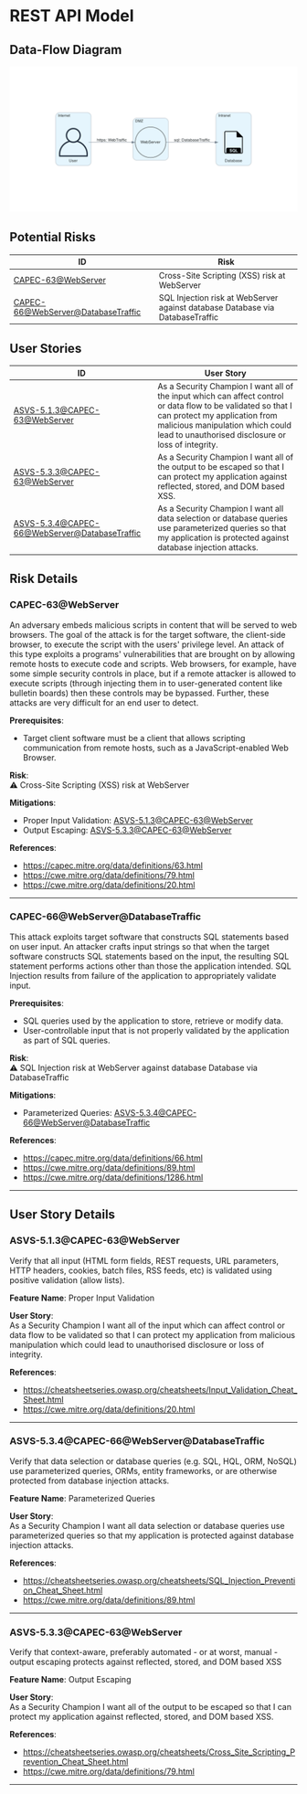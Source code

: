 # REST API Model
> 

## Data-Flow Diagram
![](dfd.png)

## Potential Risks
|ID|Risk|
|---|---|
|[CAPEC-63@WebServer](#capec-63webserver)|Cross-Site Scripting (XSS) risk at WebServer|
|[CAPEC-66@WebServer@DatabaseTraffic](#capec-66webserverdatabasetraffic)|SQL Injection risk at WebServer against database Database via DatabaseTraffic|


## User Stories
|ID|User Story|
|---|---|
|[ASVS-5.1.3@CAPEC-63@WebServer](#asvs-513capec-63webserver)|As a Security Champion I want all of the input which can affect control or data flow to be validated so that I can protect my application from malicious manipulation which could lead to unauthorised disclosure or loss of integrity.|
|[ASVS-5.3.3@CAPEC-63@WebServer](#asvs-533capec-63webserver)|As a Security Champion I want all of the output to be escaped so that I can protect my application against reflected, stored, and DOM based XSS.|
|[ASVS-5.3.4@CAPEC-66@WebServer@DatabaseTraffic](#asvs-534capec-66webserverdatabasetraffic)|As a Security Champion I want all data selection or database queries use parameterized queries so that my application is protected against database injection attacks.|


## Risk Details
### CAPEC-63@WebServer
An adversary embeds malicious scripts in content that will be served to web browsers. The goal of the attack is for the target software, the client-side browser, to execute the script with the users' privilege level. An attack of this type exploits a programs' vulnerabilities that are brought on by allowing remote hosts to execute code and scripts. Web browsers, for example, have some simple security controls in place, but if a remote attacker is allowed to execute scripts (through injecting them in to user-generated content like bulletin boards) then these controls may be bypassed. Further, these attacks are very difficult for an end user to detect.

**Prerequisites**:
- Target client software must be a client that allows scripting communication from remote hosts, such as a JavaScript-enabled Web Browser.

**Risk**:\
⚠ Cross-Site Scripting (XSS) risk at WebServer

**Mitigations**:
- Proper Input Validation: [ASVS-5.1.3@CAPEC-63@WebServer](#asvs-513capec-63webserver)
- Output Escaping: [ASVS-5.3.3@CAPEC-63@WebServer](#asvs-533capec-63webserver)

**References**:
- https://capec.mitre.org/data/definitions/63.html
- https://cwe.mitre.org/data/definitions/79.html
- https://cwe.mitre.org/data/definitions/20.html

---
### CAPEC-66@WebServer@DatabaseTraffic
This attack exploits target software that constructs SQL statements based on user input. An attacker crafts input strings so that when the target software constructs SQL statements based on the input, the resulting SQL statement performs actions other than those the application intended. SQL Injection results from failure of the application to appropriately validate input.

**Prerequisites**:
- SQL queries used by the application to store, retrieve or modify data.
- User-controllable input that is not properly validated by the application as part of SQL queries.

**Risk**:\
⚠ SQL Injection risk at WebServer against database Database via DatabaseTraffic

**Mitigations**:
- Parameterized Queries: [ASVS-5.3.4@CAPEC-66@WebServer@DatabaseTraffic](#asvs-534capec-66webserverdatabasetraffic)

**References**:
- https://capec.mitre.org/data/definitions/66.html
- https://cwe.mitre.org/data/definitions/89.html
- https://cwe.mitre.org/data/definitions/1286.html

---


## User Story Details
### ASVS-5.1.3@CAPEC-63@WebServer
Verify that all input (HTML form fields, REST requests, URL parameters, HTTP headers, cookies, batch files, RSS feeds, etc) is validated using positive validation (allow lists).

**Feature Name**: Proper Input Validation

**User Story**:\
As a Security Champion I want all of the input which can affect control or data flow to be validated so that I can protect my application from malicious manipulation which could lead to unauthorised disclosure or loss of integrity.

**References**:
- https://cheatsheetseries.owasp.org/cheatsheets/Input_Validation_Cheat_Sheet.html
- https://cwe.mitre.org/data/definitions/20.html

---
### ASVS-5.3.4@CAPEC-66@WebServer@DatabaseTraffic
Verify that data selection or database queries (e.g. SQL, HQL, ORM, NoSQL) use parameterized queries, ORMs, entity frameworks, or are otherwise protected from database injection attacks.

**Feature Name**: Parameterized Queries

**User Story**:\
As a Security Champion I want all data selection or database queries use parameterized queries so that my application is protected against database injection attacks.

**References**:
- https://cheatsheetseries.owasp.org/cheatsheets/SQL_Injection_Prevention_Cheat_Sheet.html
- https://cwe.mitre.org/data/definitions/89.html

---
### ASVS-5.3.3@CAPEC-63@WebServer
Verify that context-aware, preferably automated - or at worst, manual - output escaping protects against reflected, stored, and DOM based XSS

**Feature Name**: Output Escaping

**User Story**:\
As a Security Champion I want all of the output to be escaped so that I can protect my application against reflected, stored, and DOM based XSS.

**References**:
- https://cheatsheetseries.owasp.org/cheatsheets/Cross_Site_Scripting_Prevention_Cheat_Sheet.html
- https://cwe.mitre.org/data/definitions/79.html

---
